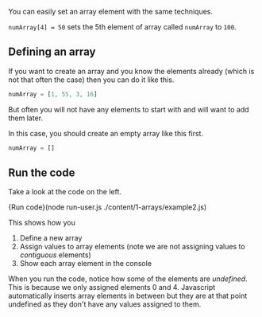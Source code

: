 You can easily set an array element with the same techniques.

`numArray[4] = 50` sets the 5th element of array called `numArray` to `100`.

## Defining an array
If you want to create an array and you know the elements already (which is not that often the case) then you can do it like this.

```javascript
numArray = [1, 55, 3, 16]
```

But often you will not have any elements to start with and will want to add them later. 

In this case, you should create an empty array like this first.

```javascript
numArray = []
```

## Run the code
Take a look at the code on the left. 

{Run code}(node run-user.js ./content/1-arrays/example2.js)

This shows how you 

1. Define a new array
1. Assign values to array elements (note we are not assigning values to *contiguous* elements)
1. Show each array element in the console

When you run the code, notice how some of the elements are *undefined*. This is because we only assigned elements 0 and 4. Javascript automatically inserts array elements in between but they are at that point undefined as they don't have any values assigned to them.

